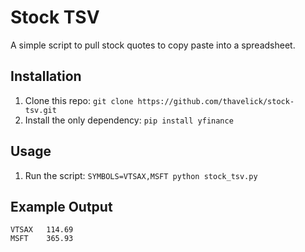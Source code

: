 # Stock TSV

A simple script to pull stock quotes to copy paste into a spreadsheet.

## Installation
1. Clone this repo: `git clone https://github.com/thavelick/stock-tsv.git`
2. Install the only dependency: `pip install yfinance`

## Usage
1. Run the script: `SYMBOLS=VTSAX,MSFT python stock_tsv.py`

## Example Output
```
VTSAX	114.69
MSFT	365.93
```

